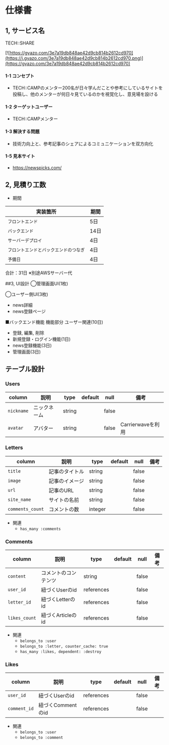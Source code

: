 # 仕様書
## 1, サービス名
TECH::SHARE

[![https://gyazo.com/3e7a19db848ae42d9cb814b2612cd970](https://i.gyazo.com/3e7a19db848ae42d9cb814b2612cd970.png)](https://gyazo.com/3e7a19db848ae42d9cb814b2612cd970)

#### 1-1 コンセプト
- TECH::CAMPのメンター200名が日々学んだことや参考にしているサイトを投稿し、他のメンターが何日々見ているのかを視覚化し、意見場を設ける

#### 1-2 ターゲットユーザー
- TECH::CAMPメンター

#### 1-3 解決する問題
- 技術力向上と、参考記事のシェアによるコミュニケーションを双方向化

#### 1-5 見本サイト
- https://newspicks.com/

## 2, 見積り工数
- 期間

| 実装箇所 | 期間 |
|---|---|
| `フロントエンド` |5日|
| `バックエンド` |14日|
| `サーバーデプロイ` |4日|
| `フロントエンドとバックエンドのつなぎ` |4日|
| `予備日` |4日|

合計：31日
※別途AWSサーバー代

##3, UI設計
◯管理画面UI(1枚)

◯ユーザー側UI(3枚)
- news詳細
- news登録ページ

■バックエンド機能
機能部分
ユーザー関連(10日)
- 登録, 編集, 削除
- 新規登録・ログイン機能(1日)
- news登録機能(3日)
- 管理画面(3日)

## テーブル設計

### Users

|column|説明|type|default|null|備考|
|---|---|---|---|---|---|
| `nickname` | ニックネーム | string |  | false | |
| `avatar` | アバター | string | | false | Carrierwaveを利用|

### Letters
| column | 説明 | type | default | null | 備考 |
|---|---|---|---|---|---|
| `title` | 記事のタイトル | string | | false | |
| `image` | 記事のイメージ | string | | false | |
| `url` | 記事のURL | string | | false | |
| `site_name` | サイトの名前 | string | | false | |
| `comments_count` | コメントの数 | integer | | false | |


- 関連
  - `has_many :comments`


### Comments

| column | 説明 | type | default | null | 備考 |
|---|---|---|---|---|---|
| `content` | コメントのコンテンツ | string | | false | |
| `user_id` | 紐づくUserのid | references | | false | |
| `letter_id` | 紐づくLetterのid | references | | false | |
| `likes_count` | 紐づくArticleのid | references | | false | |

- 関連
  - `belongs_to :user`
  - `belongs_to :letter, counter_cache: true`
  - `has_many :likes, dependent: :destroy`


### Likes

| column | 説明 | type | default | null | 備考 |
|---|---|---|---|---|---|
| `user_id` | 紐づくUserのid | references | | false | |
| `comment_id` | 紐づくCommentのid | references | | false | |

- 関連
  - `belongs_to :user`
  - `belongs_to :comment`
